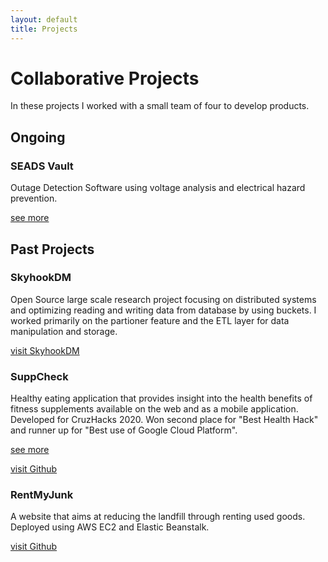 ```yaml
---
layout: default
title: Projects
---
```

# Collaborative Projects
In these projects I worked with a small team of four to develop products.

## Ongoing

### SEADS Vault
Outage Detection Software using voltage analysis and electrical hazard prevention.

[see more](projects/SDP.md)

## Past Projects

### SkyhookDM
Open Source large scale research project focusing on distributed systems and optimizing reading and writing data from database by using buckets. I worked primarily on the partioner feature and the ETL layer for data manipulation and storage.

[visit SkyhookDM](https://sites.google.com/view/skyhookdm/home)

### SuppCheck
Healthy eating application that provides insight into the health benefits of fitness supplements available on the web and as a mobile application. Developed for CruzHacks 2020. Won second place for "Best Health Hack" and runner up for "Best use of Google Cloud Platform".

[see more](projects/SuppCheck.md) 

[visit Github](https://github.com/dref11/SuppCheck)

### RentMyJunk
A website that aims at reducing the landfill through renting used goods. Deployed using AWS EC2 and Elastic Beanstalk.

[visit Github](https://github.com/ntjandra/cse115a)


